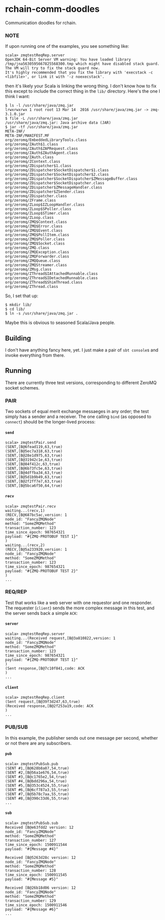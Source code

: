# rchain-comm-doodles
Communication doodles for rchain.

### NOTE
If upon running one of the examples, you see something like:
```
scala> zmqtestReqRep.server
OpenJDK 64-Bit Server VM warning: You have loaded library /tmp/jna5630595667825568300.tmp which might have disabled stack guard. The VM will try to fix the stack guard now.
It's highly recommended that you fix the library with 'execstack -c <libfile>', or link it with '-z noexecstack'.
```
then it's likely your Scala is linking the wrong thing. I don't know how to fix this except to include the correct thing in the `lib/` directory. Here's the one I think I want:
```
$ ls -l /usr/share/java/zmq.jar
lrwxrwxrwx 1 root root 13 Mar 14  2016 /usr/share/java/zmq.jar -> zmq-3.1.0.jar
$ file -L /usr/share/java/zmq.jar
/usr/share/java/zmq.jar: Java archive data (JAR)
$ jar -tf /usr/share/java/zmq.jar
META-INF/
META-INF/MANIFEST.MF
org/zeromq/EmbeddedLibraryTools.class
org/zeromq/ZAuth$1.class
org/zeromq/ZAuth$ZAPRequest.class
org/zeromq/ZAuth$ZAuthAgent.class
org/zeromq/ZAuth.class
org/zeromq/ZContext.class
org/zeromq/ZDispatcher$1.class
org/zeromq/ZDispatcher$SocketDispatcher$1.class
org/zeromq/ZDispatcher$SocketDispatcher$2.class
org/zeromq/ZDispatcher$SocketDispatcher$ZMessageBuffer.class
org/zeromq/ZDispatcher$SocketDispatcher.class
org/zeromq/ZDispatcher$ZMessageHandler.class
org/zeromq/ZDispatcher$ZSender.class
org/zeromq/ZDispatcher.class
org/zeromq/ZFrame.class
org/zeromq/ZLoop$IZLoopHandler.class
org/zeromq/ZLoop$SPoller.class
org/zeromq/ZLoop$STimer.class
org/zeromq/ZLoop.class
org/zeromq/ZMQ$Context.class
org/zeromq/ZMQ$Error.class
org/zeromq/ZMQ$Event.class
org/zeromq/ZMQ$PollItem.class
org/zeromq/ZMQ$Poller.class
org/zeromq/ZMQ$Socket.class
org/zeromq/ZMQ.class
org/zeromq/ZMQException.class
org/zeromq/ZMQForwarder.class
org/zeromq/ZMQQueue.class
org/zeromq/ZMQStreamer.class
org/zeromq/ZMsg.class
org/zeromq/ZThread$IAttachedRunnable.class
org/zeromq/ZThread$IDetachedRunnable.class
org/zeromq/ZThread$ShimThread.class
org/zeromq/ZThread.class
```
So, I set that up:
```
$ mkdir lib/
$ cd lib/
$ ln -s /usr/share/java/zmq.jar .
```
Maybe this is obvious to seasoned Scala/Java people.

## Building
I don't have anything fancy here, yet. I just make a pair of `sbt console`s and invoke everything from there.

## Running
There are currently three test versions, corresponding to different ZeroMQ socket schemes.
### PAIR
Two sockets of equal merit exchange messaeges in any order; the test simply has a sender and a receiver. The one calling `bind` (as opposed to `connect`) should be the longer-lived process:
#### `send`
```
scala> zmqtestPair.send
(SENT,[B@6fead119,63,true)
(SENT,[B@5ec7a318,63,true)
(SENT,[B@28e1d975,63,true)
(SENT,[B@31942c1e,63,true)
(SENT,[B@84f412c,63,true)
(SENT,[B@6b73fc5e,63,true)
(SENT,[B@4dffba34,63,true)
(SENT,[B@5d1b9b49,63,true)
(SENT,[B@2f2ff7e7,63,true)
(SENT,[B@5bca6f50,64,true)
```
#### `recv`
```
scala> zmqtestPair.recv
waiting...(recv,1)
(RECV,[B@687bc5ac,version: 1
node_id: "FancyZMQNode"
method: "SomeZMQMethod"
transaction_number: 123
time_since_epoch: 987654321
payload: "#{ZMQ-PROTOBUF TEST 1}"
)
waiting...(recv,2)
(RECV,[B@5a233920,version: 1
node_id: "FancyZMQNode"
method: "SomeZMQMethod"
transaction_number: 123
time_since_epoch: 987654321
payload: "#{ZMQ-PROTOBUF TEST 2}"
)
...
```

### REQ/REP
Test that works like a web server with one requestor and one responder. The requester (`client`) sends the more complex message in this test, and the server sends back a simple `ACK`:
#### `server`
```
scala> zmqtestReqRep.server
waiting...(Received request,[B@3a810822,version: 1
node_id: "FancyZMQNode"
method: "SomeZMQMethod"
transaction_number: 123
time_since_epoch: 987654321
payload: "#{ZMQ-PROTOBUF TEST 1}"
)
(Sent response,[B@7c10f841,code: ACK
)
...
```
#### `client`
```
scala> zmqtestReqRep.client
(Sent request,[B@39f3d247,63,true)
(Received response,[B@2f253a19,code: ACK
)
...
```

### PUB/SUB
In this example, the publisher sends out one message per second, whether or not there are any subscribers.
#### `pub`
```
scala> zmqtestPubSub.pub
(SENT #1,[B@628b8a87,54,true)
(SENT #2,[B@56a1e676,54,true)
(SENT #3,[B@c1765e2,54,true)
(SENT #4,[B@bdd296a,54,true)
(SENT #5,[B@353c4524,55,true)
(SENT #6,[B@6cf787a3,55,true)
(SENT #7,[B@5b78c7aa,55,true)
(SENT #8,[B@390c33d6,55,true)
...
```
#### `sub`
```
scala> zmqtestPubSub.sub
Received [B@e63fdd2 version: 12
node_id: "FancyZMQNode"
method: "SomeZMQMethod"
transaction_number: 127
time_since_epoch: 1500911544
payload: "#{Message #4}"

Received [B@5263d28c version: 12
node_id: "FancyZMQNode"
method: "SomeZMQMethod"
transaction_number: 128
time_since_epoch: 1500911545
payload: "#{Message #5}"

Received [B@26b18d06 version: 12
node_id: "FancyZMQNode"
method: "SomeZMQMethod"
transaction_number: 129
time_since_epoch: 1500911546
payload: "#{Message #6}"
...
````
